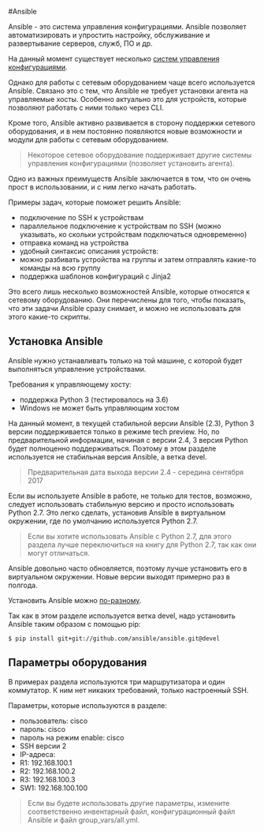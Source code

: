 #Ansible

Ansible - это система управления конфигурациями. Ansible позволяет автоматизировать и упростить настройку, обслуживание и развертывание серверов, служб, ПО и др.

На данный момент существует несколько [систем управления конфигурациями](http://xgu.ru/wiki/%D0%A1%D0%B8%D1%81%D1%82%D0%B5%D0%BC%D0%B0_%D1%83%D0%BF%D1%80%D0%B0%D0%B2%D0%BB%D0%B5%D0%BD%D0%B8%D1%8F_%D0%BA%D0%BE%D0%BD%D1%84%D0%B8%D0%B3%D1%83%D1%80%D0%B0%D1%86%D0%B8%D0%B5%D0%B9).

Однако для работы с сетевым оборудованием чаще всего используется Ansible.
Связано это с тем, что Ansible не требует установки агента на управляемые хосты.
Особенно актуально это для устройств, которые позволяют работать с ними только через CLI.

Кроме того, Ansible активно развивается в сторону поддержки сетевого оборудования, и в нем постоянно появляются новые возможности и модули для работы с сетевым оборудованием.

> Некоторое сетевое оборудование поддерживает другие системы управления конфигурациями (позволяет установить агента).

Одно из важных преимуществ Ansible заключается в том, что он очень прост в использовании, и с ним легко начать работать.

Примеры задач, которые поможет решить Ansible:
* подключение по SSH к устройствам
 * параллельное подключение к устройствам по SSH (можно указывать, ко скольки устройствам подключаться одновременно)
* отправка команд на устройства
* удобный синтаксис описания устройств:
 * можно разбивать устройства на группы и затем отправлять какие-то команды на всю группу
* поддержка шаблонов конфигураций с Jinja2

Это всего лишь несколько возможностей Ansible, которые относятся к сетевому оборудованию.
Они перечислены для того, чтобы показать, что эти задачи Ansible сразу снимает, и можно не использовать для этого какие-то скрипты.


## Установка Ansible

Ansible нужно устанавливать только на той машине, с которой будет выполняться управление устройствами.

Требования к управляющему хосту:
* поддержка Python 3 (тестировалось на 3.6)
* Windows не может быть управляющим хостом

На данный момент, в текущей стабильной версии Ansible (2.3), Python 3 версии поддерживается только в режиме tech preview. Но, по предварительной информации, начиная с версии 2.4, 3 версия Python будет полноценно поддерживаться.
Поэтому в этом разделе используется не стабильная версия Ansible, а ветка devel.

> Предварительная дата выхода версии 2.4 - середина сентября 2017

Если вы используете Ansible в работе, не только для тестов, возможно, следует использовать стабильную версию и просто использовать Python 2.7.
Это легко сделать, установив Ansible в виртуальном окружении, где по умолчанию используется Python 2.7.

> Если вы хотите использовать Ansible с Python 2.7, для этого раздела лучше переключиться на книгу для Python 2.7, так как они могут отличаться.

Ansible довольно часто обновляется, поэтому лучше установить его в виртуальном окружении.
Новые версии выходят примерно раз в полгода.

Установить Ansible можно [по-разному](http://docs.ansible.com/ansible/intro_installation.html#).

Так как в этом разделе используется ветка devel, надо установить Ansible таким образом с помощью pip:
```
$ pip install git+git://github.com/ansible/ansible.git@devel
```

## Параметры оборудования

В примерах раздела используются три маршрутизатора и один коммутатор.
К ним нет никаких требований, только настроенный SSH.

Параметры, которые используются в разделе:
* пользователь: cisco
* пароль: cisco
* пароль на режим enable: cisco
* SSH версии 2
* IP-адреса:
 * R1: 192.168.100.1
 * R2: 192.168.100.2
 * R3: 192.168.100.3
 * SW1: 192.168.100.100

> Если вы будете использовать другие параметры, измените соответственно инвентарный файл, конфигурационный файл Ansible и файл group_vars/all.yml.

